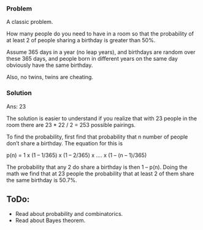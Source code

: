 ### Problem 

A classic problem.

How many people do you need to have in a room so that the probability of at least 2 of people sharing a birthday is greater than 50%.

Assume 365 days in a year (no leap years), and birthdays are random over these 365 days, and people born in different years on the same day obviously have the same birthday.

Also, no twins, twins are cheating.

### Solution 

Ans: 23

The solution is easier to understand if you realize that with 23 people in the room there are 23 * 22 / 2 = 253 possible pairings.

To find the probability, first find that probability that n number of people don’t share a birthday. The equation for this is

p(n) = 1 x (1 – 1/365) x (1 – 2/365) x …. x (1 – (n – 1)/365)

The probability that any 2 do share a birthday is then 1 – p(n). Doing the math we find that at 23 people the probability that at least 2 of them share the same birthday is 50.7%.


## ToDo: 

* Read about probability and combinatorics. 
* Read about Bayes theorem. 


